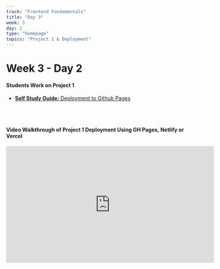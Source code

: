 ```yaml
---
track: "Frontend Fundamentals"
title: "Day 3"
week: 3
day: 2
type: "homepage"
topics: "Project 1 & Deployment"
---
```



# Week 3 - Day 2

#### Students Work on Project 1

- [**Self Study Guide:** Deployment to Github Pages](/frontend-fundamentals/week-3/day-2/lecture-materials/deploying-with-github-pages)

<br>
<br>


#### Video Walkthrough of Project 1 Deployment Using GH Pages, Netlify or Vercel


<iframe width="560" height="315" src="https://www.youtube.com/embed/j5TCiBwLtAk" title="YouTube video player" frameborder="0" allow="accelerometer; autoplay; clipboard-write; encrypted-media; gyroscope; picture-in-picture" allowfullscreen></iframe>

